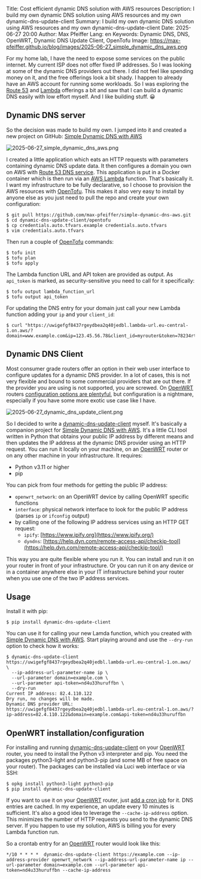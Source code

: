 Title: Cost efficient dynamic DNS solution with AWS resources
Description: I build my own dynamic DNS solution using AWS resources and my own dynamic-dns-update-client
Summary: I build my own dynamic DNS solution using AWS resources and my own dynamic-dns-update-client
Date: 2025-06-27 20:00
Author: Max Pfeiffer
Lang: en
Keywords: Dynamic DNS, DNS, OpenWRT, Dynamic DNS Update Client, OpenTofu
Image: https://max-pfeiffer.github.io/blog/images/2025-06-27_simple_dynamic_dns_aws.png

For my home lab, I have the need to expose some services on the public internet. My current ISP does not offer
fixed IP addresses. So I was looking at some of the dynamic DNS providers out there. I did not feel like spending money
on it, and the free offerings look a bit shady. I happen to already have an AWS account for running
some workloads. So I was exploring the [Route 53](https://aws.amazon.com/de/route53/) and [Lambda](https://aws.amazon.com/lambda/)
offerings a bit and saw that I can build a dynamic DNS easily with low effort myself. And I like building stuff. 😀

## Dynamic DNS server
So the decision was made to build my own.
I jumped into it and created a new project on GitHub: [Simple Dynamic DNS with AWS](https://github.com/max-pfeiffer/simple-dynamic-dns-aws)

![2025-06-27_simple_dynamic_dns_aws.png]({static}/images/2025-06-27_simple_dynamic_dns_aws.png)

I created a little application which eats an HTTP requests with parameters containing dynamic DNS update
data. It then configures a domain you own on AWS with [Route 53 DNS service](https://aws.amazon.com/de/route53/).
This application is put in a Docker container which is then run via an [AWS Lambda](https://aws.amazon.com/lambda/)
function. That's basically it. I want my infrastructure to be fully declarative, so I choose to provision the AWS
resources with [OpenTofu](https://opentofu.org/). This makes it also very easy to install by anyone else as you just need to pull the
repo and create your own configuration: 
```shell
$ git pull https://github.com/max-pfeiffer/simple-dynamic-dns-aws.git
$ cd dynamic-dns-update-client/opentofu
$ cp credentials.auto.tfvars.example credentials.auto.tfvars
$ vim credentials.auto.tfvars
```
Then run a couple of [OpenTofu](https://opentofu.org/) commands:
```shell
$ tofu init
$ tofu plan
$ tofu apply
```
The Lambda function URL and API token are provided as output. As `api_token` is marked, as security-sensitive you need
to call for it specifically:
```shell
$ tofu output lambda_function_url
$ tofu output api_token
```
For updating the DNS entry for your domain just call your new Lambda function adding your `ip` and your `client_id`:
```shell
$ curl "https://uwigefgf8437rgeydbea2q40jedbl.lambda-url.eu-central-1.on.aws/?domain=www.example.com&ip=123.45.56.78&client_id=myrouter&token=78234rtgf438g7g43r4bfi3784fgh"
```

## Dynamic DNS Client
Most consumer grade routers offer an option in their web user interface to configure updates for a dynamic DNS provider.
In a lot of cases, this is not very flexible and bound to some commercial providers that are out there. If the provider
you are using is not supported, you are screwed.
On [OpenWRT](https://openwrt.org/) routers [configuration options are plentyful](https://openwrt.org/docs/guide-user/services/ddns/client),
but configuration is a nightmare, especially if you have some more exotic use case like I have.

![2025-06-27_dynamic_dns_update_client.png]({static}/images/2025-06-27_dynamic_dns_update_client.png)

So I decided to write a [dynamic-dns-update-client](https://github.com/max-pfeiffer/dynamic-dns-update-client) myself.
It's basically a companion project for [Simple Dynamic DNS with AWS](https://github.com/max-pfeiffer/simple-dynamic-dns-aws).
It's a little CLI tool written in Python that obtains your public IP address by different means and then updates the IP
address at the dynamic DNS provider using an HTTP request. You can run it locally on your machine,
on an [OpenWRT](https://openwrt.org/) router or on any other machine in your infrastructure. It requires:

* Python v3.11 or higher
* pip

You can pick from four methods for getting the public IP address:

* `openwrt_network`: on an OpenWRT device by calling OpenWRT specific functions
* `interface`: physical network interface to look for the public IP address (parses `ip` or `ifconfig` output)
* by calling one of the following IP address services using an HTTP GET request:
    * `ipify`: [https://www.ipify.org](https://www.ipify.org/)
    * `dyndns`: [https://help.dyn.com/remote-access-api/checkip-tool](https://help.dyn.com/remote-access-api/checkip-tool/)

This way you are quite flexible where you run it. You can install and run it on your router in front of your
infrastructure. Or you can run it on any device or in a container anywhere else in your IT infrastructure behind your
router when you use one of the two IP address services.

## Usage
Install it with pip:
```shell
$ pip install dynamic-dns-update-client
```

You can use it for calling your new Lamda function, which you created with [Simple Dynamic DNS with AWS](https://github.com/max-pfeiffer/simple-dynamic-dns-aws). 
Start playing around and use the `--dry-run` option to check how it works:
```shell
$ dynamic-dns-update-client https://uwigefgf8437rgeydbea2q40jedbl.lambda-url.eu-central-1.on.aws/ \
  --ip-address-url-parameter-name ip \
  --url-parameter domain=example.com \
  --url-parameter api-token=nd4u33huruffbn \
  --dry-run
Current IP address: 82.4.110.122
Dry run, no changes will be made.
Dynamic DNS provider URL: https://uwigefgf8437rgeydbea2q40jedbl.lambda-url.eu-central-1.on.aws/?ip-address=82.4.110.122&domain=example.com&api-token=nd4u33huruffbn
```

## OpenWRT installation/configuration
For installing and running [dynamic-dns-update-client](https://github.com/max-pfeiffer/dynamic-dns-update-client) on
your [OpenWRT](https://openwrt.org/) router, you need to install the Python v3 interpreter and pip. You need the
packages python3-light and python3-pip (and some MB of free space on your router). The packages can be installed via
Luci web interface or via SSH:
```shell
$ opkg install python3-light python3-pip
$ pip install dynamic-dns-update-client
```

If you want to use it on your [OpenWRT](https://openwrt.org/) router, just
[add a cron job](https://openwrt.org/docs/guide-user/base-system/cron) for it. DNS entries are cached. In my experience,
an update every 10 minutes is sufficient. It's also a good idea to leverage the `--cache-ip-address` option. This
minimizes the number of HTTP requests you send to the dynamic DNS server. If you happen to use my solution, AWS is
billing you for every Lambda function run. 

So a crontab entry for an [OpenWRT](https://openwrt.org/) router would look like this:
```shell
*/10 * * * *  dynamic-dns-update-client https://example.com --ip-address-provider openwrt_network --ip-address-url-parameter-name ip --url-parameter domain=example.com --url-parameter api-token=nd4u33huruffbn --cache-ip-address

```
